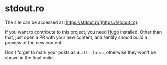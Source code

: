 # stdout.ro

The site can be accessed at [https://stdout.ro](https://stdout.ro).

If you want to contribute to this project, you need [Hugo](https://gohugo.io/) installed.
Other than that, just open a PR with your new content, and Netlify should build a preview of the new content.

Don't forget to mark your posts as `draft: false`, otherwise they won't be shown in the final build.
